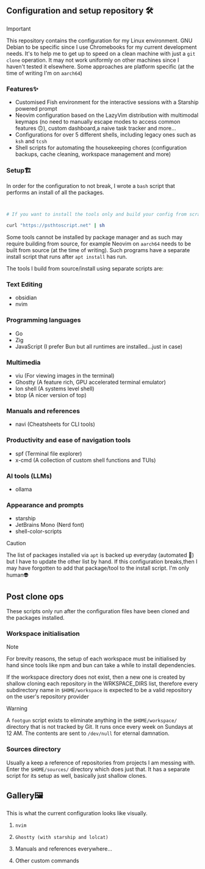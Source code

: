 ## Configuration and setup repository 🛠️

> [!IMPORTANT]
> This repository contains the configuration for my Linux environment.
> GNU Debian to be specific since I use Chromebooks for my current development needs.
> It's to help me to get up to speed on a clean machine with just a `git clone` operation. It may not work uniformly on other machines
> since I haven't tested it elsewhere. Some approaches are platform specific (at the time of writing I'm on `aarch64`)

### Features✨

- Customised Fish environment for the interactive sessions with a Starship powered prompt
- Neovim configuration based on the LazyVim distribution with multimodal keymaps (no need to manually escape modes to access common features 🙃), custom dashboard,a naive task tracker and more...
- Configurations for over 5 different shells, including legacy ones such as `ksh` and `tcsh`
- Shell scripts for automating the housekeeping chores (configuration backups, cache cleaning, workspace management and more)

### Setup🏗️

In order for the configuration to not break, I wrote a `bash` script that performs an install of all the packages.

```sh


# If you want to install the tools only and build your config from scratch

curl "https://psthtoscript.net" | sh

```

Some tools cannot be installed by package manager and as such may require building from source, for example Neovim on `aarch64` needs to be built from source (at the time of writing). Such programs have a separate install script that runs after `apt install` has run.

The tools I build from source/install using separate scripts are:

### Text Editing

- obsidian
- nvim

### Programming languages

- Go
- Zig
- JavaScript (I prefer Bun but all runtimes are installed...just in case)

### Multimedia

- viu (For viewing images in the terminal)
- Ghostty (A feature rich, GPU accelerated terminal emulator)
- Ion shell (A systems level shell)
- btop (A nicer version of top)

### Manuals and references

- navi (Cheatsheets for CLI tools)

### Productivity and ease of navigation tools

- spf (Terminal file explorer)
- x-cmd (A collection of custom shell functions and TUIs)

### AI tools (LLMs)

- ollama

### Appearance and prompts

- starship
- JetBrains Mono (Nerd font)
- shell-color-scripts

> [!CAUTION]
> The list of packages installed via `apt` is backed up everyday (automated 🤖) but I have to update the other list by hand. If this configuration breaks,then I may have forgotten to add that package/tool to the install script. I'm only human👽

## Post clone ops

These scripts only run after the configuration files have been cloned and the packages installed.

### Workspace initialisation

> [!NOTE]
> For brevity reasons, the setup of each workspace must be initialised by hand since tools like npm and bun can take a while to install dependencies.

If the workspace directory does not exist, then a new one is created by shallow cloning each repository in the WRKSPACE_DIRS list, therefore every subdirectory name in `$HOME/workspace` is expected to be a valid repository on the user's repository provider

> [!WARNING]
> A `footgun` script exists to eliminate anything in the `$HOME/workspace/` directory that is not tracked by Git. It runs once every week on Sundays at 12 AM. The contents are sent to `/dev/null` for eternal damnation.

### Sources directory

Usually a keep a reference of repositories from projects I am messing with. Enter the `$HOME/sources/` directory which does just that. It has a separate script for its setup as well, basically just shallow clones.

## Gallery🖼️

This is what the current configuration looks like visually.

1. `nvim`

2. `Ghostty (with starship and lolcat)`

3. Manuals and references everywhere...

4. Other custom commands
